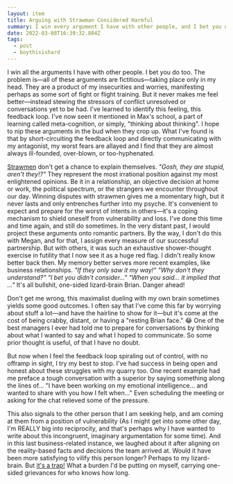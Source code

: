 ```yaml
---
layout: item
title: Arguing with Strawman Considered Harmful
summary: I win every argument I have with other people, and I bet you do too.
date: 2022-03-08T16:39:32.804Z
tags:
  - post
  - boythisishard
---
```

I win all the arguments I have with other people. I bet you do too. The problem is—all of these arguments are fictitious—taking place only in my head. They are a product of my insecurities and worries, manifesting perhaps as some sort of fight or flight training. But it never makes me feel better—instead stewing the stressors of conflict unresolved or conversations yet to be had. I've learned to identify this feeling, this feedback loop. I've now seen it mentioned in Max's school, a part of learning called meta-cognition, or simply, "thinking about thinking". I  hope to nip these arguments in the bud when they crop up. What I've found is that by short-circuiting the feedback loop and directly communicating with my antagonist, my worst fears are allayed and I find that they are almost always ill-founded, over-blown, or too-hyphenated.

[Strawmen](https://en.wikipedia.org/wiki/Straw_man "‌") don't get a chance to explain themselves. _"Gosh, they are stupid, aren't they!?"_ They represent the most irrational position against my most enlightened opinions. Be it in a relationship, an objective decision at home or work, the political spectrum, or the strangers we encounter throughout our day. Winning disputes with strawmen gives me a momentary high, but it never lasts and only entrenches further into my psyche. It's convenient to expect and prepare for the worst of intents in others—it's a coping mechanism to shield oneself from vulnerability and loss. I've done this time and time again, and still do sometimes. In the very distant past, I would project these arguments onto romantic partners. By the way, I don't do this with Megan, and for that, I assign every measure of our successful partnership. But with others, it was such an exhaustive shower-thought exercise in futility that I now see it as a huge red flag. I didn't really know better back then. My memory better serves more recent examples, like business relationships. _"If they only saw it my way!"_ _"Why don't they understand?"_ _"I bet you didn't consider..."_ _"When you said... it implied that ..."_ It's all bullshit, one-sided lizard-brain Brian. Danger ahead!

Don't get me wrong, this maximalist dueling with my own brain sometimes yields some good outcomes. I often say that I've come this far by worrying about stuff a lot—and have the hairline to show for it—but it's come at the cost of being crabby, distant, or having a "resting Brian face." 😂 One of the best managers I ever had told me to prepare for conversations by thinking about what I wanted to say and what I hoped to communicate. So some prior thought is useful, of that I have no doubt.

But now when I feel the feedback loop spiraling out of control, with no offramp in sight, I try my best to stop. I've had success in being open and honest about these struggles with my quarry too. One recent example had me preface a tough conversation with a superior by saying something along the lines of... "I have been working on my emotional intelligence... and wanted to share with you how I felt when..." Even scheduling the meeting or asking for the chat relieved some of the pressure.

This also signals to the other person that I am seeking help, and am coming at them from a position of vulnerability (As I might get into some other day, I'm REALLY big into reciprocity, and that's perhaps why I have wanted to write about this incongruent, imaginary argumentation for some time). And in this last business-related instance, we laughed about it after aligning on the reality-based facts and decisions the team arrived at. Would it have been more satisfying to vilify this person longer? Perhaps to my lizard-brain. But [it's a trap!](https://www.youtube.com/watch?v=4F4qzPbcFiA "‌") What a burden I'd be putting on myself, carrying one-sided grievances for who knows how long.